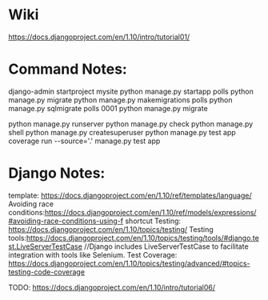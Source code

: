 # Wiki
https://docs.djangoproject.com/en/1.10/intro/tutorial01/

# Command Notes:
django-admin startproject mysite
python manage.py startapp polls
python manage.py migrate
python manage.py makemigrations polls
python manage.py sqlmigrate polls 0001
python manage.py migrate


python manage.py runserver
python manage.py check
python manage.py shell
python manage.py createsuperuser
python manage.py test app
coverage run --source='.' manage.py test app

# Django Notes:
template: https://docs.djangoproject.com/en/1.10/ref/templates/language/
Avoiding race conditions:https://docs.djangoproject.com/en/1.10/ref/models/expressions/#avoiding-race-conditions-using-f
shortcut
Testing:
https://docs.djangoproject.com/en/1.10/topics/testing/
Testing tools:https://docs.djangoproject.com/en/1.10/topics/testing/tools/#django.test.LiveServerTestCase
//Django includes LiveServerTestCase to facilitate integration with tools like Selenium.
Test Coverage:
https://docs.djangoproject.com/en/1.10/topics/testing/advanced/#topics-testing-code-coverage

TODO:
https://docs.djangoproject.com/en/1.10/intro/tutorial06/